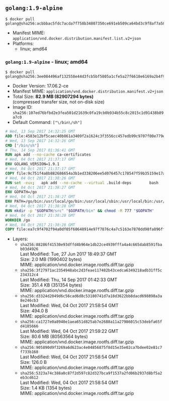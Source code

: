 ## `golang:1.9-alpine`

```console
$ docker pull golang@sha256:acbbbac5fdc7acda7f758b34807350ce691eb509ca64bd3c9f8af7a58438043d
```

-	Manifest MIME: `application/vnd.docker.distribution.manifest.list.v2+json`
-	Platforms:
	-	linux; amd64

### `golang:1.9-alpine` - linux; amd64

```console
$ docker pull golang@sha256:3ee084496af132558e44d3fcb5bf5805a1cfe5a27f6618e6169a2b4f971ce23a
```

-	Docker Version: 17.06.2-ce
-	Manifest MIME: `application/vnd.docker.distribution.manifest.v2+json`
-	Total Size: **82.9 MB (82907294 bytes)**  
	(compressed transfer size, not on-disk size)
-	Image ID: `sha256:107ed76bfbd2e3fea501d21639c0fa19cb0b934b55c8c2015c1d91438b89a7c0`
-	Default Command: `["\/bin\/sh"]`

```dockerfile
# Wed, 13 Sep 2017 14:32:25 GMT
ADD file:4583e12bf5caec40b861a3409f2a1624c3f3556cc457edb99c9707f00e779e45 in / 
# Wed, 13 Sep 2017 14:32:26 GMT
CMD ["/bin/sh"]
# Thu, 14 Sep 2017 01:36:41 GMT
RUN apk add --no-cache ca-certificates
# Wed, 04 Oct 2017 21:37:17 GMT
ENV GOLANG_VERSION=1.9.1
# Wed, 04 Oct 2017 21:37:17 GMT
COPY file:9c751f4a8b882686654a3b1ed338206ee5d076457c178547f59b35159e17a438 in /go-alpine-patches/ 
# Wed, 04 Oct 2017 21:38:26 GMT
RUN set -eux; 	apk add --no-cache --virtual .build-deps 		bash 		gcc 		musl-dev 		openssl 		go 	; 	export 		GOROOT_BOOTSTRAP="$(go env GOROOT)" 		GOOS="$(go env GOOS)" 		GOARCH="$(go env GOARCH)" 		GO386="$(go env GO386)" 		GOARM="$(go env GOARM)" 		GOHOSTOS="$(go env GOHOSTOS)" 		GOHOSTARCH="$(go env GOHOSTARCH)" 	; 		wget -O go.tgz "https://golang.org/dl/go$GOLANG_VERSION.src.tar.gz"; 	echo 'a84afc9dc7d64fe0fa84d4d735e2ece23831a22117b50dafc75c1484f1cb550e *go.tgz' | sha256sum -c -; 	tar -C /usr/local -xzf go.tgz; 	rm go.tgz; 		cd /usr/local/go/src; 	for p in /go-alpine-patches/*.patch; do 		[ -f "$p" ] || continue; 		patch -p2 -i "$p"; 	done; 	./make.bash; 		rm -rf /go-alpine-patches; 	apk del .build-deps; 		export PATH="/usr/local/go/bin:$PATH"; 	go version
# Wed, 04 Oct 2017 21:38:27 GMT
ENV GOPATH=/go
# Wed, 04 Oct 2017 21:38:27 GMT
ENV PATH=/go/bin:/usr/local/go/bin:/usr/local/sbin:/usr/local/bin:/usr/sbin:/usr/bin:/sbin:/bin
# Wed, 04 Oct 2017 21:38:28 GMT
RUN mkdir -p "$GOPATH/src" "$GOPATH/bin" && chmod -R 777 "$GOPATH"
# Wed, 04 Oct 2017 21:38:28 GMT
WORKDIR /go
# Wed, 04 Oct 2017 21:38:28 GMT
COPY file:ea7c9f4702f94a0df05f60648914e97f7876c4a7c5163e7870dd98fa896ff722 in /usr/local/bin/ 
```

-	Layers:
	-	`sha256:88286f41530e93dffd4b964e1db22ce4939fffa4a4c665dab8591fbab03d4926`  
		Last Modified: Tue, 27 Jun 2017 18:49:37 GMT  
		Size: 2.0 MB (1990402 bytes)  
		MIME: application/vnd.docker.image.rootfs.diff.tar.gzip
	-	`sha256:3f27971ac2354948abc2d3feae117482b43cedca6349218adb31ff5c234312c4`  
		Last Modified: Thu, 14 Sep 2017 01:42:33 GMT  
		Size: 351.4 KB (351354 bytes)  
		MIME: application/vnd.docker.image.rootfs.diff.tar.gzip
	-	`sha256:d3324d2049d6c56cad6d8c53180741d7a18d3622bb8dacd698898a3a8e246cb3`  
		Last Modified: Wed, 04 Oct 2017 21:58:54 GMT  
		Size: 494.0 B  
		MIME: application/vnd.docker.image.rootfs.diff.tar.gzip
	-	`sha256:ca1727e0a8940e1aea651d825ab7e2688a11a27986015c53debfa65fd4185666`  
		Last Modified: Wed, 04 Oct 2017 21:59:22 GMT  
		Size: 80.6 MB (80563564 bytes)  
		MIME: application/vnd.docker.image.rootfs.diff.tar.gzip
	-	`sha256:905890d9f3269a6d623ac4e04856875f8d15e35e02ca7bdee02e81c7f733b168`  
		Last Modified: Wed, 04 Oct 2017 21:58:54 GMT  
		Size: 126.0 B  
		MIME: application/vnd.docker.image.rootfs.diff.tar.gzip
	-	`sha256:5323a74c388a0c87f2d597c82d327bca9f1537a2fd06b2937d8bf5a2eb3cd612`  
		Last Modified: Wed, 04 Oct 2017 21:58:54 GMT  
		Size: 1.4 KB (1354 bytes)  
		MIME: application/vnd.docker.image.rootfs.diff.tar.gzip
